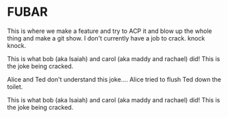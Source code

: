 # FUBAR
This is where we make a feature and try to ACP it and blow up the whole thing and make a git show. I don't currently have a job to crack. knock knock.

This is what bob (aka Isaiah) and carol (aka maddy and rachael) did! This is the joke being cracked.

Alice and Ted don't understand this joke....
Alice tried to flush Ted down the toilet.

This is what bob (aka Isaiah) and carol (aka maddy and rachael) did! This is the joke being cracked. 